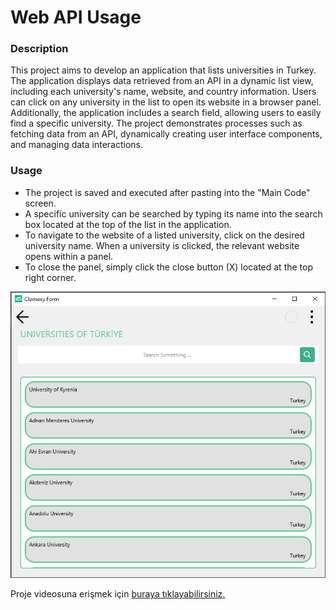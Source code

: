 # Web API Usage

### Description
This project aims to develop an application that lists universities in Turkey. The application displays data retrieved from an API in a dynamic list view, including each university's name, website, and country information. Users can click on any university in the list to open its website in a browser panel. Additionally, the application includes a search field, allowing users to easily find a specific university. The project demonstrates processes such as fetching data from an API, dynamically creating user interface components, and managing data interactions.

### Usage
* The project is saved and executed after pasting into the "Main Code" screen.
* A specific university can be searched by typing its name into the search box located at the top of the list in the application.
* To navigate to the website of a listed university, click on the desired university name.
When a university is clicked, the relevant website opens within a panel.
* To close the panel, simply click the close button (X) located at the top right corner.

![Wep API Usage](WepAPIUsage.png)

Proje videosuna erişmek için [buraya tıklayabilirsiniz.](https://www.docs.clomosy.com/images/e/ea/TclHttpExample.mp4)
